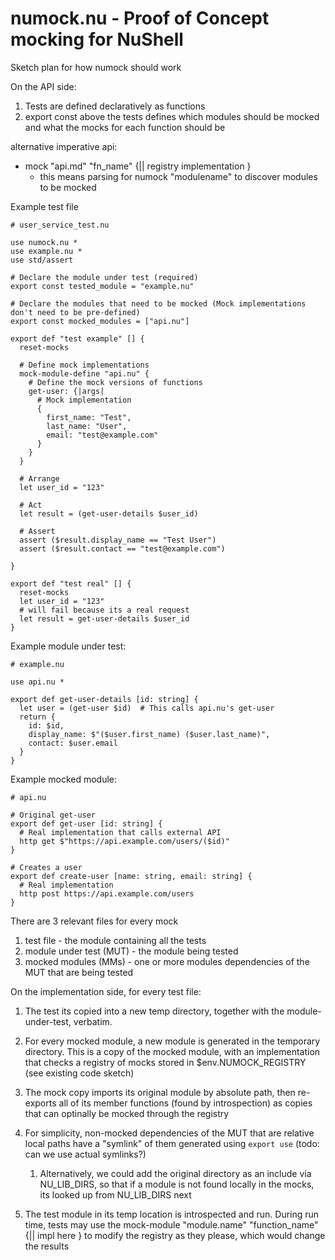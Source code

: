 # numock.nu - Proof of Concept mocking for NuShell



Sketch plan for how numock should work

On the API side:

1. Tests are defined declaratively as functions
2. export const above the tests defines which modules should be mocked and what the mocks for each
   function should be

alternative imperative api:

- mock "api.md" "fn_name" {|| registry implementation }
  - this means parsing for numock "modulename" to discover modules to be mocked


Example test file

```nushell
# user_service_test.nu

use numock.nu *
use example.nu *
use std/assert

# Declare the module under test (required)
export const tested_module = "example.nu"

# Declare the modules that need to be mocked (Mock implementations don't need to be pre-defined)
export const mocked_modules = ["api.nu"]

export def "test example" [] {
  reset-mocks

  # Define mock implementations
  mock-module-define "api.nu" {
    # Define the mock versions of functions
    get-user: {|args|
      # Mock implementation
      {
        first_name: "Test",
        last_name: "User",
        email: "test@example.com"
      }
    }
  }

  # Arrange
  let user_id = "123"

  # Act
  let result = (get-user-details $user_id)

  # Assert
  assert ($result.display_name == "Test User")
  assert ($result.contact == "test@example.com")

}

export def "test real" [] {
  reset-mocks
  let user_id = "123"
  # will fail because its a real request
  let result = get-user-details $user_id
}
```

Example module under test:

```nushell
# example.nu

use api.nu *

export def get-user-details [id: string] {
  let user = (get-user $id)  # This calls api.nu's get-user
  return {
    id: $id,
    display_name: $"($user.first_name) ($user.last_name)",
    contact: $user.email
  }
}
```

Example mocked module:

```nushell
# api.nu

# Original get-user
export def get-user [id: string] {
  # Real implementation that calls external API
  http get $"https://api.example.com/users/($id)"
}

# Creates a user
export def create-user [name: string, email: string] {
  # Real implementation
  http post https://api.example.com/users
}
```

There are 3 relevant files for every mock

1. test file - the module containing all the tests
2. module under test (MUT) - the module being tested
3. mocked modules (MMs) - one or more modules dependencies of the MUT that are being tested

On the implementation side, for every test file:

1. The test its copied into a new temp directory, together with the module-under-test, verbatim.

2. For every mocked module, a new module is generated in the temporary directory. This is a copy of
   the mocked module, with an implementation that checks a registry of mocks stored in
   $env.NUMOCK_REGISTRY (see existing code sketch)

3. The mock copy imports its original module by absolute path, then re-exports all of its member
   functions (found by introspection) as copies that can optinally be mocked through the registry

4. For simplicity, non-mocked dependencies of the MUT that are relative local paths have a "symlink"
   of them generated using `export use` (todo: can we use actual symlinks?)

   1. Alternatively, we could add the original directory as an include via NU_LIB_DIRS, so that if a
      module is not found locally in the mocks, its looked up from NU_LIB_DIRS next

5. The test module in its temp location is introspected and run. During run time, tests may use the
   mock-module "module.name" "function_name" {|| impl here } to modify the registry as they please,
   which would change the results
